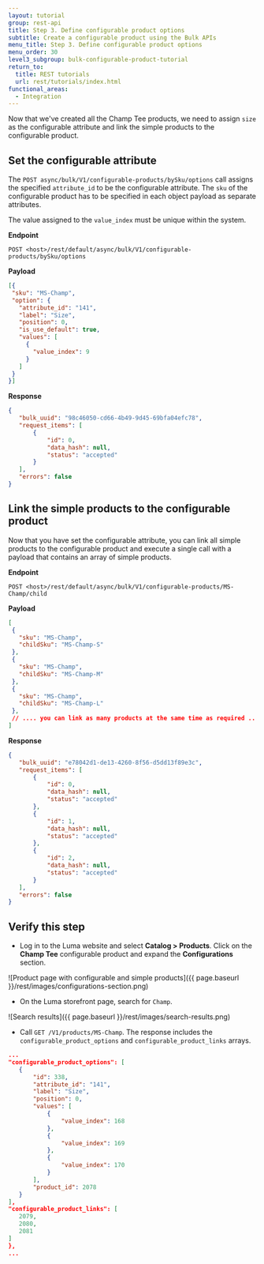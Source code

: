 ```yaml
---
layout: tutorial
group: rest-api
title: Step 3. Define configurable product options
subtitle: Create a configurable product using the Bulk APIs
menu_title: Step 3. Define configurable product options
menu_order: 30
level3_subgroup: bulk-configurable-product-tutorial
return_to:
  title: REST tutorials
  url: rest/tutorials/index.html
functional_areas:
  - Integration
---
```


 Now that we've created all the Champ Tee products, we need to assign `size` as the configurable attribute and link the simple products to the configurable product.

## Set the configurable attribute

 The `POST async/bulk/V1/configurable-products/bySku/options` call assigns the specified `attribute_id` to be the configurable attribute. The `sku` of the configurable product has to be specified in each object payload as separate attributes.

 The value assigned to the `value_index` must be unique within the system.

 **Endpoint**

 `POST <host>/rest/default/async/bulk/V1/configurable-products/bySku/options`

 **Payload**

 ``` json
[{
  "sku": "MS-Champ",
  "option": {
    "attribute_id": "141",
    "label": "Size",
    "position": 0,
    "is_use_default": true,
    "values": [
      {
        "value_index": 9
      }
    ]
  }
}]
```

 **Response**

 ``` json
{
    "bulk_uuid": "98c46050-cd66-4b49-9d45-69bfa04efc78",
    "request_items": [
        {
            "id": 0,
            "data_hash": null,
            "status": "accepted"
        }
    ],
    "errors": false
}
```

## Link the simple products to the configurable product

 Now that you have set the configurable attribute, you can link all simple products to the configurable product and execute a single call with a payload that contains an array of simple products.

 **Endpoint**

 `POST <host>/rest/default/async/bulk/V1/configurable-products/MS-Champ/child`

 **Payload**

 ``` json
[
  {
    "sku": "MS-Champ",
    "childSku": "MS-Champ-S"
  },
  {
    "sku": "MS-Champ",
    "childSku": "MS-Champ-M"
  },
  {
    "sku": "MS-Champ",
    "childSku": "MS-Champ-L"
  },
  // .... you can link as many products at the same time as required ....
]
```

 **Response**

 ``` json
{
    "bulk_uuid": "e78042d1-de13-4260-8f56-d5dd13f89e3c",
    "request_items": [
        {
            "id": 0,
            "data_hash": null,
            "status": "accepted"
        },
        {
            "id": 1,
            "data_hash": null,
            "status": "accepted"
        },
        {
            "id": 2,
            "data_hash": null,
            "status": "accepted"
        }
    ],
    "errors": false
}
```

## Verify this step

 * Log in to the Luma website and select **Catalog > Products**. Click on the **Champ Tee** configurable product and expand the **Configurations** section.

 ![Product page with configurable and simple products]({{ page.baseurl }}/rest/images/configurations-section.png)

 * On the Luma storefront page, search for `Champ`.

 ![Search results]({{ page.baseurl }}/rest/images/search-results.png)

 * Call `GET /V1/products/MS-Champ`. The response includes the `configurable_product_options` and `configurable_product_links` arrays.

 ```json
...
"configurable_product_options": [
    {
        "id": 338,
        "attribute_id": "141",
        "label": "Size",
        "position": 0,
        "values": [
            {
                "value_index": 168
            },
            {
                "value_index": 169
            },
            {
                "value_index": 170
            }
        ],
        "product_id": 2078
    }
],
"configurable_product_links": [
    2079,
    2080,
    2081
]
},
...
```